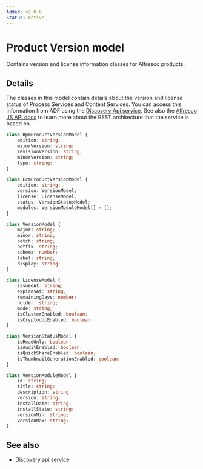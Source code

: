 ```yaml
---
Added: v2.0.0
Status: Active
---
```


# Product Version model

Contains version and license information classes for Alfresco products.

## Details

The classes in this model contain details about the version and license
status of Process Services and Content Services. You can access this
information from ADF using the [Discovery Api service](discovery-api.service.md).
See also the
[Alfresco JS API docs](https://github.com/Alfresco/alfresco-js-api/tree/master/src/alfresco-discovery-rest-api)
to learn more about the REST architecture that the service is based on.

```ts
class BpmProductVersionModel {
    edition: string;
    majorVersion: string;
    revisionVersion: string;
    minorVersion: string;
    type: string;
}

class EcmProductVersionModel {
    edition: string;
    version: VersionModel;
    license: LicenseModel;
    status: VersionStatusModel;
    modules: VersionModuleModel[] = [];
}

class VersionModel {
    major: string;
    minor: string;
    patch: string;
    hotfix: string;
    schema: number;
    label: string;
    display: string;
}

class LicenseModel {
    issuedAt: string;
    expiresAt: string;
    remainingDays: number;
    holder: string;
    mode: string;
    isClusterEnabled: boolean;
    isCryptodocEnabled: boolean;
}

class VersionStatusModel {
    isReadOnly: boolean;
    isAuditEnabled: boolean;
    isQuickShareEnabled: boolean;
    isThumbnailGenerationEnabled: boolean;
}

class VersionModuleModel {
    id: string;
    title: string;
    description: string;
    version: string;
    installDate: string;
    installState: string;
    versionMin: string;
    versionMax: string;
}
```

## See also

-   [Discovery api service](discovery-api.service.md)
